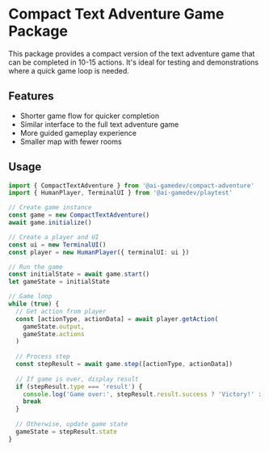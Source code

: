 # Compact Text Adventure Game Package

This package provides a compact version of the text adventure game that can be completed in 10-15 actions. It's ideal for testing and demonstrations where a quick game loop is needed.

## Features

- Shorter game flow for quicker completion
- Similar interface to the full text adventure game
- More guided gameplay experience
- Smaller map with fewer rooms

## Usage

```typescript
import { CompactTextAdventure } from '@ai-gamedev/compact-adventure'
import { HumanPlayer, TerminalUI } from '@ai-gamedev/playtest'

// Create game instance
const game = new CompactTextAdventure()
await game.initialize()

// Create a player and UI
const ui = new TerminalUI()
const player = new HumanPlayer({ terminalUI: ui })

// Run the game
const initialState = await game.start()
let gameState = initialState

// Game loop
while (true) {
  // Get action from player
  const [actionType, actionData] = await player.getAction(
    gameState.output,
    gameState.actions
  )
  
  // Process step
  const stepResult = await game.step([actionType, actionData])
  
  // If game is over, display result
  if (stepResult.type === 'result') {
    console.log('Game over:', stepResult.result.success ? 'Victory!' : 'Defeat')
    break
  }
  
  // Otherwise, update game state
  gameState = stepResult.state
}
```